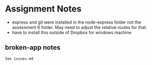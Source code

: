# Assignment Notes

- express and git were installed in the node-express folder not the assessment 6 folder.  May need to adjust the relative routes for that. 
- have to install this outside of Dropbox for windows machine

## broken-app notes
```See issues.md``` 
